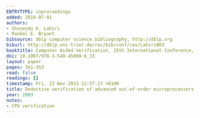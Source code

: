 ```yaml
---
ENTRYTYPE: inproceedings
added: 2019-07-01
authors:
- Shuvendu K. Lahiri
- Randal E. Bryant
bibsource: dblp computer science bibliography, http://dblp.org
biburl: http://dblp.uni-trier.de/rec/bib/conf/cav/LahiriB03
booktitle: Computer Aided Verification, 15th International Conference, CAV 2003, Boulder, CO, USA, July 8-12, 2003, Proceedings
doi: 10.1007/978-3-540-45069-6_33
layout: paper
pages: 341-353
read: false
readings: []
timestamp: Fri, 22 Nov 2013 12:57:23 +0100
title: Deductive verification of advanced out-of-order microprocessors
year: 2003
notes:
- CPU verification
---
```

